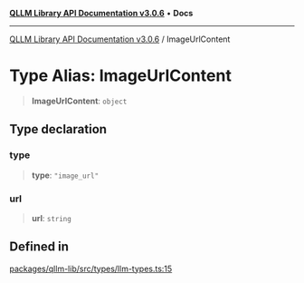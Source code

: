 [**QLLM Library API Documentation v3.0.6**](../README.md) • **Docs**

---

[QLLM Library API Documentation v3.0.6](../globals.md) / ImageUrlContent

# Type Alias: ImageUrlContent

> **ImageUrlContent**: `object`

## Type declaration

### type

> **type**: `"image_url"`

### url

> **url**: `string`

## Defined in

[packages/qllm-lib/src/types/llm-types.ts:15](https://github.com/quantalogic/qllm/blob/b15a3aa4af263bce36ea091a0f29bf1255b95497/packages/qllm-lib/src/types/llm-types.ts#L15)
